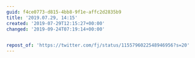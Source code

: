 ```yaml
---
guid: f4ce0773-d815-4bb8-9f1e-affc2d2835b9
title: '2019.07.29, 14:15'
created: '2019-07-29T12:15:27+00:00'
changed: '2019-09-24T07:19:14+00:00'


repost_of: 'https://twitter.com/fj/status/1155796022548946956?s=20'
---
```


